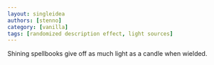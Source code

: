 ```yaml
---
layout: singleidea
authors: [stenno]
category: [vanilla]
tags: [randomized description effect, light sources]
---
```

Shining spellbooks give off as much light as a candle when wielded.
